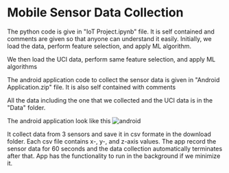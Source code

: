 # Mobile Sensor Data Collection

The python code is give in "IoT Project.ipynb" file. It is self contained and comments are given so that anyone can understand it easily. Initially, we load the data, perform feature selection, and apply ML algorithm.

We then load the UCI data, perform same feature selection, and apply ML algorithms

The android application code to collect the sensor data is given in "Android Application.zip" file. It is also self contained with comments

All the data including the one that we collected and the UCI data is in the "Data" folder.

The android application look like this
![android](https://user-images.githubusercontent.com/8347760/145128533-0cc9d36a-2d03-404d-9c07-af92b58f7708.png)

It collect data from 3 sensors and save it in csv formate in the download folder. Each csv file contains x-, y-, and z-axis values. The app record the sensor data for 60 seconds and the data collection automatically terminates after that. App has the functionality to run in the background if we minimize it.
